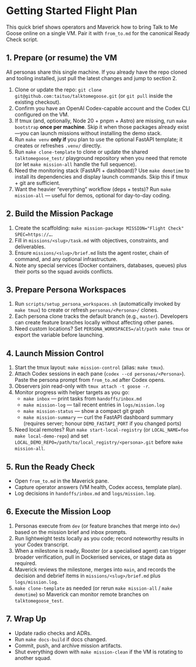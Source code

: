 # Getting Started Flight Plan

This quick brief shows operators and Maverick how to bring Talk to Me Goose
online on a single VM. Pair it with `from_to.md` for the
canonical Ready Check script.

## 1. Prepare (or resume) the VM
All personas share this single machine. If you already have the repo cloned and
tooling installed, just pull the latest changes and jump to section 2.

1. Clone or update the repo: `git clone git@github.com:taituo/talktomegoose.git`
   (or `git pull` inside the existing checkout).
2. Confirm you have an OpenAI Codex-capable account and the Codex CLI configured on the VM.
3. If tmux (and, optionally, Node 20 + pnpm + Astro) are missing, run
   `make bootstrap` **once per machine**. Skip it when those packages already
   exist—you can launch missions without installing the demo stack.
4. Run `make venv` **only if** you plan to use the optional FastAPI template;
   it creates or refreshes `.venv/` directly.
5. Run `make clone-template` to clone or update the shared
   `talktomegoose_test/` playground repository when you need that remote (or let
   `make mission-all` handle the full sequence).
6. Need the monitoring stack (FastAPI + dashboard)? Use `make demotime` to
   install its dependencies and display launch commands. Skip this if tmux +
   git are sufficient.
7. Want the heavier “everything” workflow (deps + tests)? Run `make mission-all`
   — useful for demos, optional for day-to-day coding.

## 2. Build the Mission Package
1. Create the scaffolding: `make mission-package MISSION="Flight Check" SPEC=https://…`.
2. Fill in `missions/<slug>/task.md` with objectives, constraints, and deliverables.
3. Ensure `missions/<slug>/brief.md` lists the agent roster, chain of command, and any optional infrastructure.
4. Note any special services (Docker containers, databases, queues) plus their ports so the squad avoids conflicts.

## 3. Prepare Persona Workspaces
1. Run `scripts/setup_persona_workspaces.sh` (automatically invoked by `make tmux`) to create or refresh `personas/<Persona>/` clones.
2. Each persona clone tracks the default branch (e.g., `master`). Developers can create feature branches locally without affecting other panes.
3. Need custom locations? Set `PERSONA_WORKSPACES=/alt/path make tmux` or export the variable before launching.

## 4. Launch Mission Control
1. Start the tmux layout: `make mission-control` (alias: `make tmux`).
2. Attach Codex sessions in each pane (`codex --cd personas/<Persona>`). Paste the persona prompt from `from_to.md` after Codex opens.
3. Observers join read-only with `tmux attach -t goose -r`.
4. Monitor progress with helper targets as you go:
   - `make inbox` — print tasks from `handoffs/inbox.md`
   - `make mission-log` — tail recent entries in `logs/mission.log`
   - `make mission-status` — show a compact git graph
   - `make mission-summary` — curl the FastAPI dashboard summary (requires server; honour `DEMO_FASTAPI_PORT` if you changed ports)
5. Need local remotes? Run `make start-local-registry` (or `LOCAL_NAME=foo make local-demo-repo`) and set `LOCAL_DEMO_REPO=/path/to/local_registry/<persona>.git` before `make mission-all`.

## 5. Run the Ready Check
- Open `from_to.md` in the Maverick pane.
- Capture operator answers (VM health, Codex access, template plan).
- Log decisions in `handoffs/inbox.md` and `logs/mission.log`.

## 6. Execute the Mission Loop
1. Personas execute from `dev` (or feature branches that merge into `dev`) based on the mission brief and inbox prompts.
2. Run lightweight tests locally as you code; record noteworthy results in your Codex transcript.
3. When a milestone is ready, Rooster (or a specialised agent) can trigger broader verification, pull in Dockerised services, or stage data as required.
4. Maverick reviews the milestone, merges into `main`, and records the decision and debrief items in `missions/<slug>/brief.md` plus `logs/mission.log`.
5. `make clone-template` as needed (or rerun `make mission-all` / `make demotime`) so Maverick can monitor remote branches on `talktomegoose_test`.

## 7. Wrap Up
- Update radio checks and ADRs.
- Run `make docs-build` if docs changed.
- Commit, push, and archive mission artifacts.
- Shut everything down with `make mission-clean` if the VM is rotating to another squad.
